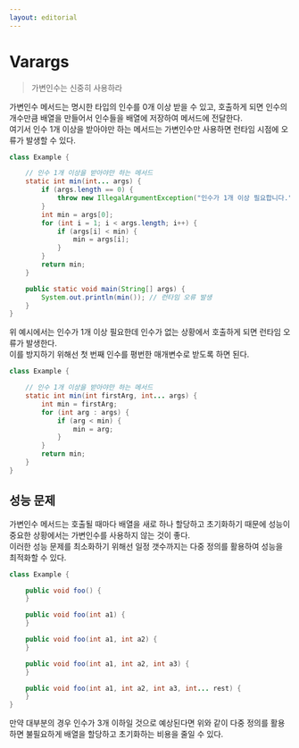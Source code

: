 ```yaml
---
layout: editorial
---
```


# Varargs

> 가변인수는 신중히 사용하라

가변인수 메서드는 명시한 타입의 인수를 0개 이상 받을 수 있고, 호출하게 되면 인수의 개수만큼 배열을 만들어서 인수들을 배열에 저장하여 메서드에 전달한다.   
여기서 인수 1개 이상을 받아야만 하는 메서드는 가변인수만 사용하면 런타임 시점에 오류가 발생할 수 있다.

```java
class Example {

    // 인수 1개 이상을 받아야만 하는 메서드
    static int min(int... args) {
        if (args.length == 0) {
            throw new IllegalArgumentException("인수가 1개 이상 필요합니다.");
        }
        int min = args[0];
        for (int i = 1; i < args.length; i++) {
            if (args[i] < min) {
                min = args[i];
            }
        }
        return min;
    }

    public static void main(String[] args) {
        System.out.println(min()); // 런타임 오류 발생
    }
}
```

위 예시에서는 인수가 1개 이상 필요한데 인수가 없는 상황에서 호출하게 되면 런타임 오류가 발생한다.  
이를 방지하기 위해선 첫 번째 인수를 평번한 매개변수로 받도록 하면 된다.

```java
class Example {

    // 인수 1개 이상을 받아야만 하는 메서드
    static int min(int firstArg, int... args) {
        int min = firstArg;
        for (int arg : args) {
            if (arg < min) {
                min = arg;
            }
        }
        return min;
    }
}
```

## 성능 문제

가변인수 메서드는 호출될 때마다 배열을 새로 하나 할당하고 초기화하기 때문에 성능이 중요한 상황에서는 가변인수를 사용하지 않는 것이 좋다.  
이러한 성능 문제를 최소화하기 위해선 일정 갯수까지는 다중 정의를 활용하여 성능을 최적화할 수 있다.

```java
class Example {

    public void foo() {
    }

    public void foo(int a1) {
    }

    public void foo(int a1, int a2) {
    }

    public void foo(int a1, int a2, int a3) {
    }

    public void foo(int a1, int a2, int a3, int... rest) {
    }
}
```

만약 대부분의 경우 인수가 3개 이하일 것으로 예상된다면 위와 같이 다중 정의를 활용하면 불필요하게 배열을 할당하고 초기화하는 비용을 줄일 수 있다.
